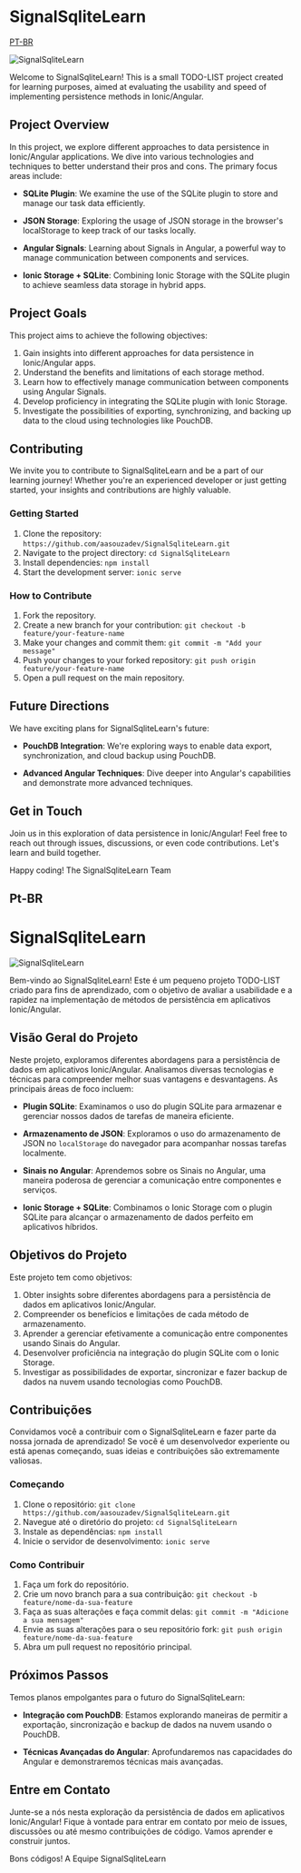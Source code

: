 # SignalSqliteLearn

[PT-BR](#pt-br)

![SignalSqliteLearn](https://io.google/2023/app/images/browse-topics.svg)

Welcome to SignalSqliteLearn! This is a small TODO-LIST project created for learning purposes, aimed at evaluating the usability and speed of implementing persistence methods in Ionic/Angular.

## Project Overview

In this project, we explore different approaches to data persistence in Ionic/Angular applications. We dive into various technologies and techniques to better understand their pros and cons. The primary focus areas include:

- **SQLite Plugin**: We examine the use of the SQLite plugin to store and manage our task data efficiently.

- **JSON Storage**: Exploring the usage of JSON storage in the browser's localStorage to keep track of our tasks locally.

- **Angular Signals**: Learning about Signals in Angular, a powerful way to manage communication between components and services.

- **Ionic Storage + SQLite**: Combining Ionic Storage with the SQLite plugin to achieve seamless data storage in hybrid apps.

## Project Goals

This project aims to achieve the following objectives:

1. Gain insights into different approaches for data persistence in Ionic/Angular apps.
2. Understand the benefits and limitations of each storage method.
3. Learn how to effectively manage communication between components using Angular Signals.
4. Develop proficiency in integrating the SQLite plugin with Ionic Storage.
5. Investigate the possibilities of exporting, synchronizing, and backing up data to the cloud using technologies like PouchDB.

## Contributing

We invite you to contribute to SignalSqliteLearn and be a part of our learning journey! Whether you're an experienced developer or just getting started, your insights and contributions are highly valuable.

### Getting Started

1. Clone the repository: `https://github.com/aasouzadev/SignalSqliteLearn.git`
2. Navigate to the project directory: `cd SignalSqliteLearn`
3. Install dependencies: `npm install`
4. Start the development server: `ionic serve`

### How to Contribute

1. Fork the repository.
2. Create a new branch for your contribution: `git checkout -b feature/your-feature-name`
3. Make your changes and commit them: `git commit -m "Add your message"`
4. Push your changes to your forked repository: `git push origin feature/your-feature-name`
5. Open a pull request on the main repository.

## Future Directions

We have exciting plans for SignalSqliteLearn's future:

- **PouchDB Integration**: We're exploring ways to enable data export, synchronization, and cloud backup using PouchDB.

- **Advanced Angular Techniques**: Dive deeper into Angular's capabilities and demonstrate more advanced techniques.

## Get in Touch

Join us in this exploration of data persistence in Ionic/Angular! Feel free to reach out through issues, discussions, or even code contributions. Let's learn and build together.

Happy coding!
The SignalSqliteLearn Team

## Pt-BR

# SignalSqliteLearn

![SignalSqliteLearn](https://io.google/2023/app/images/browse-topics.svg)

Bem-vindo ao SignalSqliteLearn! Este é um pequeno projeto TODO-LIST criado para fins de aprendizado, com o objetivo de avaliar a usabilidade e a rapidez na implementação de métodos de persistência em aplicativos Ionic/Angular.

## Visão Geral do Projeto

Neste projeto, exploramos diferentes abordagens para a persistência de dados em aplicativos Ionic/Angular. Analisamos diversas tecnologias e técnicas para compreender melhor suas vantagens e desvantagens. As principais áreas de foco incluem:

- **Plugin SQLite**: Examinamos o uso do plugin SQLite para armazenar e gerenciar nossos dados de tarefas de maneira eficiente.

- **Armazenamento de JSON**: Exploramos o uso do armazenamento de JSON no `localStorage` do navegador para acompanhar nossas tarefas localmente.

- **Sinais no Angular**: Aprendemos sobre os Sinais no Angular, uma maneira poderosa de gerenciar a comunicação entre componentes e serviços.

- **Ionic Storage + SQLite**: Combinamos o Ionic Storage com o plugin SQLite para alcançar o armazenamento de dados perfeito em aplicativos híbridos.

## Objetivos do Projeto

Este projeto tem como objetivos:

1. Obter insights sobre diferentes abordagens para a persistência de dados em aplicativos Ionic/Angular.
2. Compreender os benefícios e limitações de cada método de armazenamento.
3. Aprender a gerenciar efetivamente a comunicação entre componentes usando Sinais do Angular.
4. Desenvolver proficiência na integração do plugin SQLite com o Ionic Storage.
5. Investigar as possibilidades de exportar, sincronizar e fazer backup de dados na nuvem usando tecnologias como PouchDB.

## Contribuições

Convidamos você a contribuir com o SignalSqliteLearn e fazer parte da nossa jornada de aprendizado! Se você é um desenvolvedor experiente ou está apenas começando, suas ideias e contribuições são extremamente valiosas.

### Começando

1. Clone o repositório: `git clone https://github.com/aasouzadev/SignalSqliteLearn.git`
2. Navegue até o diretório do projeto: `cd SignalSqliteLearn`
3. Instale as dependências: `npm install`
4. Inicie o servidor de desenvolvimento: `ionic serve`

### Como Contribuir

1. Faça um fork do repositório.
2. Crie um novo branch para a sua contribuição: `git checkout -b feature/nome-da-sua-feature`
3. Faça as suas alterações e faça commit delas: `git commit -m "Adicione a sua mensagem"`
4. Envie as suas alterações para o seu repositório fork: `git push origin feature/nome-da-sua-feature`
5. Abra um pull request no repositório principal.

## Próximos Passos

Temos planos empolgantes para o futuro do SignalSqliteLearn:

- **Integração com PouchDB**: Estamos explorando maneiras de permitir a exportação, sincronização e backup de dados na nuvem usando o PouchDB.

- **Técnicas Avançadas do Angular**: Aprofundaremos nas capacidades do Angular e demonstraremos técnicas mais avançadas.

## Entre em Contato

Junte-se a nós nesta exploração da persistência de dados em aplicativos Ionic/Angular! Fique à vontade para entrar em contato por meio de issues, discussões ou até mesmo contribuições de código. Vamos aprender e construir juntos.

Bons códigos!
A Equipe SignalSqliteLearn
